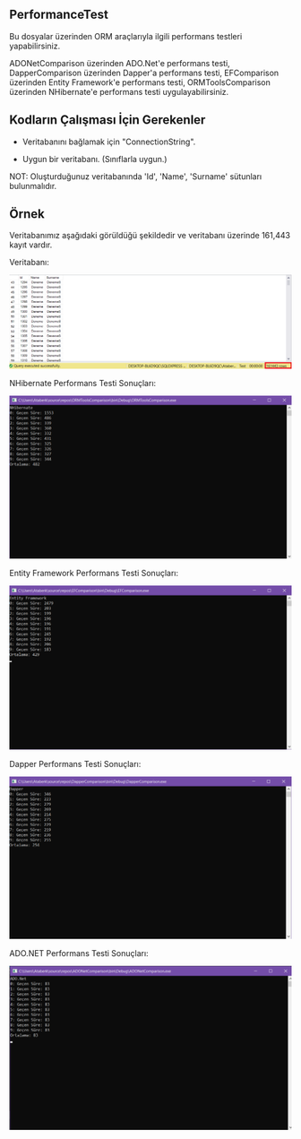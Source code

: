 PerformanceTest
---------------

Bu dosyalar üzerinden ORM araçlarıyla ilgili performans testleri yapabilirsiniz.

ADONetComparison üzerinden ADO.Net'e performans testi,
DapperComparison üzerinden Dapper'a performans testi,
EFComparison üzerinden Entity Framework'e performans testi,
ORMToolsComparison üzerinden NHibernate'e performans testi uygulayabilirsiniz.

Kodların Çalışması İçin Gerekenler
----------------------------------

- Veritabanını bağlamak için "ConnectionString".

- Uygun bir veritabanı. (Sınıflarla uygun.)

NOT: Oluşturduğunuz veritabanında 'Id', 'Name', 'Surname' sütunları bulunmalıdır.


Örnek
------
Veritabanımız aşağıdaki görüldüğü şekildedir ve veritabanı üzerinde 161,443 kayıt vardır.

Veritabanı:

![ScreenShot](https://github.com/ataberkdag/Object-Relational-Mapping/blob/master/code/PerformanceTest/Screenshots/Database.png)

NHibernate Performans Testi Sonuçları:

![ScreenShot](https://github.com/ataberkdag/Object-Relational-Mapping/blob/master/code/PerformanceTest/Screenshots/NHibernate-Performance.png)

Entity Framework Performans Testi Sonuçları:

![ScreenShot](https://github.com/ataberkdag/Object-Relational-Mapping/blob/master/code/PerformanceTest/Screenshots/EF-Performance.png)

Dapper Performans Testi Sonuçları:

![ScreenShot](https://github.com/ataberkdag/Object-Relational-Mapping/blob/master/code/PerformanceTest/Screenshots/Dapper-Performance.png)

ADO.NET Performans Testi Sonuçları:

![ScreenShot](https://github.com/ataberkdag/Object-Relational-Mapping/blob/master/code/PerformanceTest/Screenshots/ADO-Performance.png)
